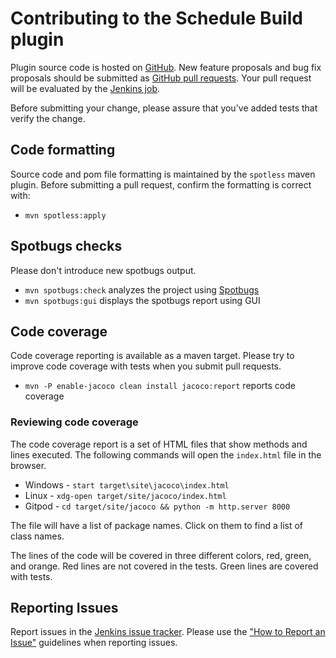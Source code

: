 # Contributing to the Schedule Build plugin

Plugin source code is hosted on [GitHub](https://github.com/jenkinsci/schedule-build-plugin).
New feature proposals and bug fix proposals should be submitted as
[GitHub pull requests](https://help.github.com/articles/creating-a-pull-request).
Your pull request will be evaluated by the [Jenkins job](https://ci.jenkins.io/job/Plugins/job/schedule-build-plugin/).

Before submitting your change, please assure that you've added tests that verify the change.

## Code formatting

Source code and pom file formatting is maintained by the `spotless` maven plugin.
Before submitting a pull request, confirm the formatting is correct with:

* `mvn spotless:apply`

## Spotbugs checks

Please don't introduce new spotbugs output.

* `mvn spotbugs:check` analyzes the project using [Spotbugs](https://spotbugs.github.io)
* `mvn spotbugs:gui` displays the spotbugs report using GUI

## Code coverage

Code coverage reporting is available as a maven target.
Please try to improve code coverage with tests when you submit pull requests.

* `mvn -P enable-jacoco clean install jacoco:report` reports code coverage

### Reviewing code coverage

The code coverage report is a set of HTML files that show methods and lines executed.
The following commands will open the `index.html` file in the browser.

* Windows - `start target\site\jacoco\index.html`
* Linux - `xdg-open target/site/jacoco/index.html`
* Gitpod - `cd target/site/jacoco && python -m http.server 8000`

The file will have a list of package names.
Click on them to find a list of class names.

The lines of the code will be covered in three different colors, red, green, and orange.
Red lines are not covered in the tests.
Green lines are covered with tests.

## Reporting Issues

Report issues in the [Jenkins issue tracker](https://www.jenkins.io/participate/report-issue/redirect/#18422).
Please use the ["How to Report an Issue"](https://www.jenkins.io/participate/report-issue/) guidelines when reporting issues.
